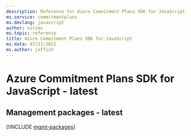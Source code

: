 ```yaml
---
description: Reference for Azure Commitment Plans SDK for JavaScript
ms.service: commitmentplans
ms.devlang: javascript
author: xirzec
ms.topic: reference
title: Azure Commitment Plans SDK for JavaScript
ms.data: 07/21/2022
ms.author: jeffish
---
```

# Azure Commitment Plans SDK for JavaScript - latest

## Management packages - latest
[!INCLUDE [mgmt-packages](commitment-plans-mgmt-index.md)]